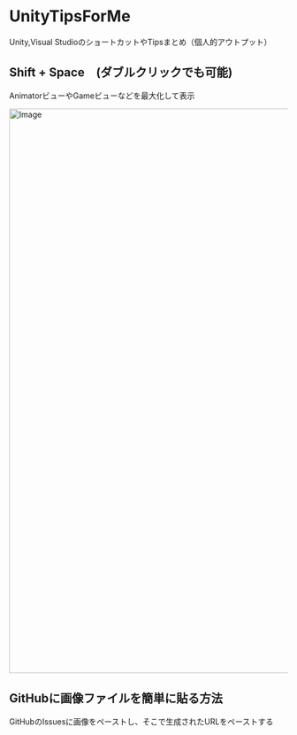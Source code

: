 # UnityTipsForMe

Unity,Visual StudioのショートカットやTipsまとめ（個人的アウトプット）

## Shift + Space　(ダブルクリックでも可能)

AnimatorビューやGameビューなどを最大化して表示

<img width="1920" height="1020" alt="Image" src="https://github.com/user-attachments/assets/6c4aae30-5c97-43c7-a26b-22c4426d7753" />

## GitHubに画像ファイルを簡単に貼る方法

GitHubのIssuesに画像をペーストし、そこで生成されたURLをペーストする
